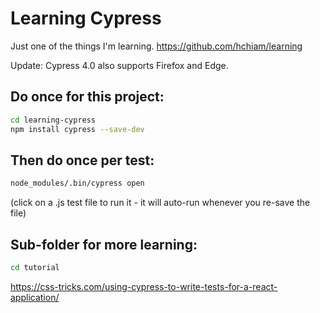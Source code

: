 # Learning Cypress
Just one of the things I'm learning. https://github.com/hchiam/learning

Update: Cypress 4.0 also supports Firefox and Edge.

## Do once for this project:

```bash
cd learning-cypress
npm install cypress --save-dev
```

## Then do once per test:

```bash
node_modules/.bin/cypress open
```

(click on a .js test file to run it - it will auto-run whenever you re-save the file)

## Sub-folder for more learning:

```bash
cd tutorial
```

<https://css-tricks.com/using-cypress-to-write-tests-for-a-react-application/>

